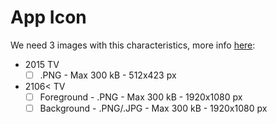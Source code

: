 # App Icon

We need 3 images with this characteristics, more info [here](https://developer.samsung.com/smarttv/design/app-icons-and-screenshots.html#app-icon):

- 2015 TV 
  - [ ] .PNG - Max 300 kB - 512x423 px
- 2106< TV
  - [ ] Foreground - .PNG - Max 300 kB - 1920x1080 px
  - [ ] Background - .PNG/.JPG - Max 300 kB - 1920x1080 px